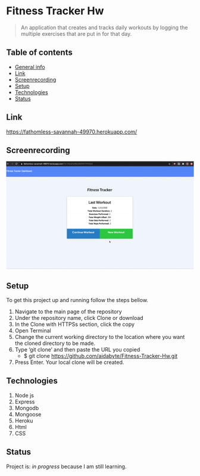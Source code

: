 
# Fitness Tracker Hw
> An application that creates and tracks daily workouts by logging the multiple exercises that are put in for that day. 

## Table of contents
* [General info](#general-info)
* [Link](#Link)
* [Screenrecording](#screenrecording)
* [Setup](#setup)
* [Technologies](#Technologies)
* [Status](#status)

## Link
https://fathomless-savannah-49970.herokuapp.com/

## Screenrecording
![Example screenshot](Fitness.gif)

## Setup

To get this project up and running follow the steps bellow.

1. Navigate to the main page of the repository
2. Under the repository name, click Clone or download
3. In the Clone with HTTPSs section, click the copy
4. Open Terminal
5. Change the current working directory to the location where you want the cloned directory to be made.
6. Type ‘git clone’ and then paste the URL you copied
	- $ git clone https://github.com/aidabyte/Fitness-Tracker-Hw.git
7. Press Enter. Your local clone will be created.


## Technologies
1. Node js
2. Express
3. Mongodb
4. Mongoose
5. Heroku
6. Html
7. CSS


## Status
Project is: _in progress_ because I am still learning.
